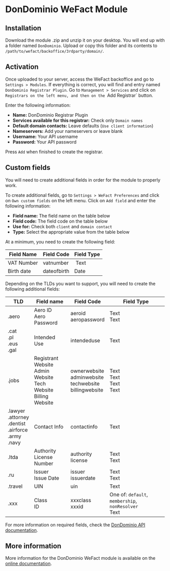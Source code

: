 # DonDominio WeFact Module

## Installation
Download the module .zip and unzip it on your desktop. You will end up with a folder named
`DonDominio`. Upload or copy this folder and its contents to `/path/to/wefact/backoffice/3rdparty/domain/`.

## Activation
Once uploaded to your server, access the WeFact backoffice and go to `Settings > Modules`. If
everything is correct, you will find and entry named `DonDominio Registrar Plugin`. Go to
`Management > Services` and click on `Registrars on the left menu, and then on the `Add Registrar`
button.

Enter the following information:

* **Name:** DonDominio Registrar Plugin
* **Services available for this registrar:** Check only `Domain names`
* **Default domain contacts:** Leave defaults (`Use client information`)
* **Nameservers:** Add your nameservers or leave blank
* **Username:** Your API username
* **Password:** Your API password

Press `Add` when finished to create the registrar.

## Custom fields

You will need to create additional fields in order for the module to properly work.

To create additional fields, go to `Settings > WeFact Preferences` and click on `Own custom fields`
on the left menu. Click on `Add field` and enter the following information:

* **Field name:** The field name on the table below
* **Field code:** The field code on the table below
* **Use for:** Check both `client` and `domain contact`
* **Type:** Select the appropriate value from the table below

At a minimum, you need to create the following field:

| Field Name | Field Code | Field Type |
| ---------- | ---------- | ---------- |
| VAT Number | vatnumber | Text |
| Birth date | dateofbirth | Date |

Depending on the TLDs you want to support, you will need to create the following additional fields:

| TLD | Field name | Field Code | Field Type |
| --- | ---------- | ---------- | ---------- |
| .aero | Aero ID<br>Aero Password | aeroid<br>aeropassword | Text<br>Text |
| .cat<br>.pl<br>.eus<br>.gal | Intended Use | intendeduse | Text |
| .jobs | Registrant Website<br>Admin Website<br>Tech Website<br>Billing Website | ownerwebsite<br>adminwebsite<br>techwebsite<br>billingwebsite | Text<br>Text<br>Text<br>Text |
| .lawyer<br>.attorney<br>.dentist<br>.airforce<br>.army<br>.navy | Contact Info | contactinfo | Text |
| .ltda | Authority<br>License Number | authority<br>license | Text<br>Text |
| .ru | Issuer<br>Issue Date | issuer<br>issuerdate | Text<br>Text |
| .travel | UIN | uin | Text |
| .xxx | Class<br>ID | xxxclass<br>xxxid | One of: `default`, `membership`, `nonResolver`<br>Text |

For more information on required fields, check the [DonDominio API documentation](https://dev.dondominio.com/api/docs/api/#section-5-3).

## More information

More information for the DonDominio WeFact module is available on the [online documentation](https://dev.dondominio.com/wefact/).
